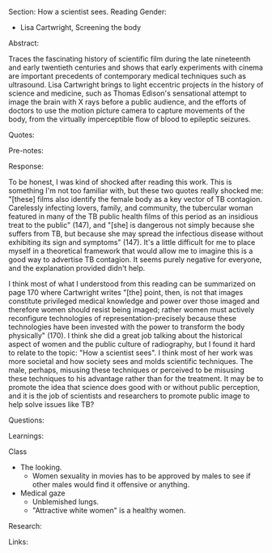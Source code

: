 Section: How a scientist sees. Reading Gender:

- Lisa Cartwright, Screening the body

Abstract:

Traces the fascinating history of scientific film during the late nineteenth and early twentieth centuries and shows that early experiments with cinema are important precedents of contemporary medical techniques such as ultrasound. Lisa Cartwright brings to light eccentric projects in the history of science and medicine, such as Thomas Edison's sensational attempt to image the brain with X rays before a public audience, and the efforts of doctors to use the motion picture camera to capture movements of the body, from the virtually imperceptible flow of blood to epileptic seizures.

Quotes:

Pre-notes:

Response:

To be honest, I was kind of shocked after reading this work. This is something I'm not too familiar with, but these two quotes really shocked me: "[these] films also identify the female body as a key vector of TB contagion. Carelessly infecting lovers, family, and community, the tubercular woman featured in many of the TB public health films of this period as an insidious treat to the public" (147), and "[she] is dangerous not simply because she suffers from TB, but because she may spread the infectious disease without exhibiting its sign and symptoms" (147). It's a little difficult for me to place myself in a theoretical framework that would allow me to imagine this is a good way to advertise TB contagion. It seems purely negative for everyone, and the explanation provided didn't help.

I think most of what I understood from this reading can be summarized on page 170 where Cartwright writes "[the] point, then, is not that images constitute privileged medical knowledge and power over those imaged and therefore women should resist being imaged; rather women must actively reconfigure technologies of representation-precisely because these technologies have been invested with the power to transform the body physically" (170). I think she did a great job talking about the historical aspect of women and the public culture of radiography, but I found it hard to relate to the topic: "How a scientist sees". I think most of her work was more societal and how society sees and molds scientific techniques. The male, perhaps, misusing these techniques or perceived to be misusing these techniques to his advantage rather than for the treatment. It may be to promote the idea that science does good with or without public perception, and it is the job of scientists and researchers to promote public image to help solve issues like TB?

Questions:

Learnings:

Class

- The looking.
    - Women sexuality in movies has to be approved by males to see if other males would find it offensive or anything.
- Medical gaze
    - Unblemished lungs.
    - "Attractive white women" is a healthy women.

Research:

Links:
